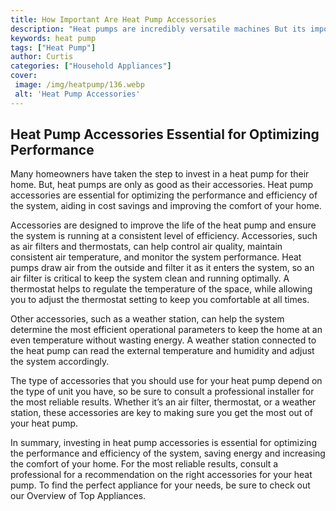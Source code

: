 ```yaml
---
title: How Important Are Heat Pump Accessories
description: "Heat pumps are incredibly versatile machines But its important to realize the vital role accessories can play Find out what accessories you need for a successful heat pump installation in this blog post"
keywords: heat pump
tags: ["Heat Pump"]
author: Curtis
categories: ["Household Appliances"]
cover: 
 image: /img/heatpump/136.webp
 alt: 'Heat Pump Accessories'
---
```

## Heat Pump Accessories Essential for Optimizing Performance 

Many homeowners have taken the step to invest in a heat pump for their home. But, heat pumps are only as good as their accessories. Heat pump accessories are essential for optimizing the performance and efficiency of the system, aiding in cost savings and improving the comfort of your home.

Accessories are designed to improve the life of the heat pump and ensure the system is running at a consistent level of efficiency. Accessories, such as air filters and thermostats, can help control air quality, maintain consistent air temperature, and monitor the system performance. Heat pumps draw air from the outside and filter it as it enters the system, so an air filter is critical to keep the system clean and running optimally. A thermostat helps to regulate the temperature of the space, while allowing you to adjust the thermostat setting to keep you comfortable at all times.

Other accessories, such as a weather station, can help the system determine the most efficient operational parameters to keep the home at an even temperature without wasting energy. A weather station connected to the heat pump can read the external temperature and humidity and adjust the system accordingly.

The type of accessories that you should use for your heat pump depend on the type of unit you have, so be sure to consult a professional installer for the most reliable results. Whether it’s an air filter, thermostat, or a weather station, these accessories are key to making sure you get the most out of your heat pump. 

In summary, investing in heat pump accessories is essential for optimizing the performance and efficiency of the system, saving energy and increasing the comfort of your home. For the most reliable results, consult a professional for a recommendation on the right accessories for your heat pump. To find the perfect appliance for your needs, be sure to check out our Overview of Top Appliances.
